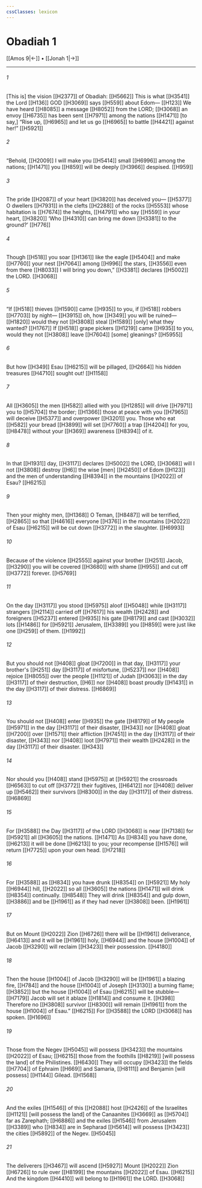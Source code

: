 ```yaml
---
cssClasses: lexicon
---
```


# Obadiah 1

[[Amos 9|←]] • [[Jonah 1|→]]

---

###### 1
[This is] the vision [[H2377]] of Obadiah: [[H5662]] This is what [[H3541]] the Lord [[H136]] GOD [[H3069]] says [[H559]] about Edom— [[H123]] We have heard [[H8085]] a message [[H8052]] from the LORD; [[H3068]] an envoy [[H6735]] has been sent [[H7971]] among the nations [[H1471]] [to say,] “Rise up, [[H6965]] and let us go [[H6965]] to battle [[H4421]] against her!” [[H5921]]

###### 2
“Behold, [[H2009]] I will make you [[H5414]] small [[H6996]] among the nations; [[H1471]] you [[H859]] will be deeply [[H3966]] despised. [[H959]]

###### 3
The pride [[H2087]] of your heart [[H3820]] has deceived you— [[H5377]] O dwellers [[H7931]] in the clefts [[H2288]] of the rocks [[H5553]] whose habitation is [[H7674]] the heights, [[H4791]] who say [[H559]] in your heart, [[H3820]] ‘Who [[H4310]] can bring me down [[H3381]] to the ground?’ [[H776]]

###### 4
Though [[H518]] you soar [[H1361]] like the eagle [[H5404]] and make [[H7760]] your nest [[H7064]] among [[H996]] the stars, [[H3556]] even from there [[H8033]] I will bring you down,” [[H3381]] declares [[H5002]] the LORD. [[H3068]]

###### 5
“If [[H518]] thieves [[H1590]] came [[H935]] to you,  if [[H518]] robbers [[H7703]] by night— [[H3915]] oh, how [[H349]] you will be ruined— [[H1820]] would they not [[H3808]] steal [[H1589]] [only] what they wanted? [[H1767]] If [[H518]] grape pickers [[H1219]] came [[H935]] to you,  would they not [[H3808]] leave [[H7604]] [some] gleanings? [[H5955]]

###### 6
But how [[H349]] Esau [[H6215]] will be pillaged, [[H2664]] his hidden treasures [[H4710]] sought out! [[H1158]]

###### 7
All [[H3605]] the men [[H582]] allied with you [[H1285]] will drive [[H7971]] you to [[H5704]] the border; [[H1366]] those at peace with you [[H7965]] will deceive [[H5377]] and overpower [[H3201]] you.  Those who eat [[H582]] your bread [[H3899]] will set [[H7760]] a trap [[H4204]] for you, [[H8478]] without your [[H369]] awareness [[H8394]] of it. 

###### 8
In that [[H1931]] day, [[H3117]] declares [[H5002]] the LORD, [[H3068]] will I not [[H3808]] destroy [[H6]] the wise [men] [[H2450]] of Edom [[H123]] and the men of understanding [[H8394]] in the mountains [[H2022]] of Esau? [[H6215]]

###### 9
Then your mighty men, [[H1368]] O Teman, [[H8487]] will be terrified, [[H2865]] so that [[H4616]] everyone [[H376]] in the mountains [[H2022]] of Esau [[H6215]] will be cut down [[H3772]] in the slaughter. [[H6993]]

###### 10
Because of the violence [[H2555]] against your brother [[H251]] Jacob, [[H3290]] you will be covered [[H3680]] with shame [[H955]] and cut off [[H3772]] forever. [[H5769]]

###### 11
On the day [[H3117]] you stood [[H5975]] aloof [[H5048]] while [[H3117]] strangers [[H2114]] carried off [[H7617]] his wealth [[H2428]] and foreigners [[H5237]] entered [[H935]] his gate [[H8179]] and cast [[H3032]] lots [[H1486]] for [[H5921]] Jerusalem, [[H3389]] you [[H859]] were just like one [[H259]] of them. [[H1992]]

###### 12
But you should not [[H408]] gloat [[H7200]] in that day, [[H3117]] your brother's [[H251]] day [[H3117]] of misfortune, [[H5237]] nor [[H408]] rejoice [[H8055]] over the people [[H1121]] of Judah [[H3063]] in the day [[H3117]] of their destruction, [[H6]] nor [[H408]] boast proudly [[H1431]] in the day [[H3117]] of their distress. [[H6869]]

###### 13
You should not [[H408]] enter [[H935]] the gate [[H8179]] of My people [[H5971]] in the day [[H3117]] of their disaster, [[H343]] nor [[H408]] gloat [[H7200]] over [[H1571]] their affliction [[H7451]] in the day [[H3117]] of their disaster, [[H343]] nor [[H408]] loot [[H7971]] their wealth [[H2428]] in the day [[H3117]] of their disaster. [[H343]]

###### 14
Nor should you [[H408]] stand [[H5975]] at [[H5921]] the crossroads [[H6563]] to cut off [[H3772]] their fugitives, [[H6412]] nor [[H408]] deliver up [[H5462]] their survivors [[H8300]] in the day [[H3117]] of their distress. [[H6869]]

###### 15
For [[H3588]] the Day [[H3117]] of the LORD [[H3068]] is near [[H7138]] for [[H5921]] all [[H3605]] the nations. [[H1471]] As [[H834]] you have done, [[H6213]] it will be done [[H6213]] to you;  your recompense [[H1576]] will return [[H7725]] upon your own head. [[H7218]]

###### 16
For [[H3588]] as [[H834]] you have drunk [[H8354]] on [[H5921]] My holy [[H6944]] hill, [[H2022]] so all [[H3605]] the nations [[H1471]] will drink [[H8354]] continually. [[H8548]] They will drink [[H8354]] and gulp down, [[H3886]] and be [[H1961]] as if they had never [[H3808]] been. [[H1961]]

###### 17
But on Mount [[H2022]] Zion [[H6726]] there will be [[H1961]] deliverance, [[H6413]] and it will be [[H1961]] holy, [[H6944]] and the house [[H1004]] of Jacob [[H3290]] will reclaim [[H3423]] their possession. [[H4180]]

###### 18
Then the house [[H1004]] of Jacob [[H3290]] will be [[H1961]] a blazing fire, [[H784]] and the house [[H1004]] of Joseph [[H3130]] a burning flame; [[H3852]] but the house [[H1004]] of Esau [[H6215]] will be stubble— [[H7179]] Jacob will set it ablaze [[H1814]] and consume it. [[H398]] Therefore no [[H3808]] survivor [[H8300]] will remain [[H1961]] from the house [[H1004]] of Esau.” [[H6215]] For [[H3588]] the LORD [[H3068]] has spoken. [[H1696]]

###### 19
Those from the Negev [[H5045]] will possess [[H3423]] the mountains [[H2022]] of Esau; [[H6215]] those from the foothills [[H8219]] [will possess the land] of the Philistines. [[H6430]] They will occupy [[H3423]] the fields [[H7704]] of Ephraim [[H669]] and Samaria, [[H8111]] and Benjamin [will possess] [[H1144]] Gilead. [[H1568]]

###### 20
And the exiles [[H1546]] of this [[H2088]] host [[H2426]] of the Israelites [[H1121]] [will possess the land] of the Canaanites [[H3669]] as [[H5704]] far as Zarephath; [[H6886]] and the exiles [[H1546]] from Jerusalem [[H3389]] who [[H834]] are in Sepharad [[H5614]] will possess [[H3423]] the cities [[H5892]] of the Negev. [[H5045]]

###### 21
The deliverers [[H3467]] will ascend [[H5927]] Mount [[H2022]] Zion [[H6726]] to rule over [[H8199]] the mountains [[H2022]] of Esau. [[H6215]] And the kingdom [[H4410]] will belong to [[H1961]] the LORD. [[H3068]]

